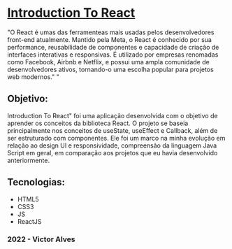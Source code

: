 <h1><a href="https://victoralvesfarias.github.io/Introduction-To-React/">Introduction To React</a></h1>
    <p>
        "O React é umas das ferramenteas mais usadas pelos desenvolvedores front-end atualmente. Mantido pela Meta, o React é conhecido por sua performance, reusabilidade de componentes e capacidade de criação de interfaces interativas e responsivas. É utilizado por empresas renomadas como Facebook, Airbnb e Netflix, e possui uma ampla comunidade de desenvolvedores ativos, tornando-o uma escolha popular para projetos web modernos." "
    </p>
<h2>Objetivo:</h2>
    <p>
        Introduction To React" foi uma aplicação desenvolvida com o objetivo de aprender os conceitos da biblioteca React. O projeto se baseia principalmente nos conceitos de useState, useEffect e Callback, além de ser estruturado com componentes. Ele foi um marco na minha evolução em relação ao design UI e responsividade, compreensão da linguagem Java Script em geral, em comparação aos projetos que eu havia desenvolvido anteriormente.
    </p>
<h2>Tecnologias:</h2>
    <ul>
        <li>HTML5
        <li>CSS3
        <li>JS
        <li>ReactJS
    </ul>
<h3>2022 - Victor Alves</h3>
 
 
